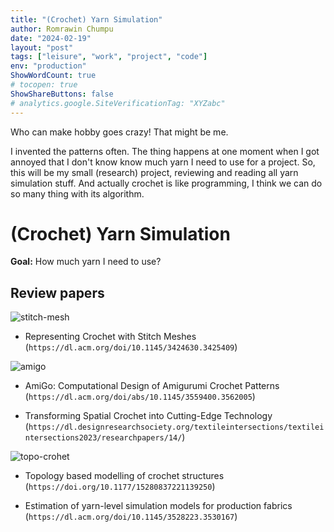 ```yaml
---
title: "(Crochet) Yarn Simulation"
author: Romrawin Chumpu
date: "2024-02-19"
layout: "post"
tags: ["leisure", "work", "project", "code"]
env: "production"
ShowWordCount: true
# tocopen: true
ShowShareButtons: false
# analytics.google.SiteVerificationTag: "XYZabc"
---
```


Who can make hobby goes crazy! That might be me. 

I invented the patterns often. The thing happens at one moment when I got annoyed that I don't know know much yarn I need to use for a project. So, this will be my small (research) project, reviewing and reading all yarn simulation stuff. And actually crochet is like programming, I think we can do so many thing with its algorithm.

# (Crochet) Yarn Simulation

**Goal:** How much yarn I need to use?

## Review papers


![stitch-mesh](https://dl.acm.org/cms/attachment/ab79bd03-8e96-47ef-ac07-e2bfaf587e90/scf20-2-fig1.jpg)
- Representing Crochet with Stitch Meshes (`https://dl.acm.org/doi/10.1145/3424630.3425409`)

![amigo](https://dl.acm.org/cms/attachment/html/10.1145/3559400.3562005/assets/html/images/scf22-12-fig1.jpg)
- AmiGo: Computational Design of Amigurumi Crochet Patterns (`https://dl.acm.org/doi/abs/10.1145/3559400.3562005`)

- Transforming Spatial Crochet into Cutting-Edge Technology (`https://dl.designresearchsociety.org/textileintersections/textileintersections2023/researchpapers/14/`)

![topo-crohet](https://journals.sagepub.com/cms/10.1177/15280837221139250/asset/images/large/10.1177_15280837221139250-fig4.jpeg)
- Topology based modelling of crochet structures (`https://doi.org/10.1177/15280837221139250`)

- Estimation of yarn-level simulation models for production fabrics (`https://dl.acm.org/doi/10.1145/3528223.3530167`)



